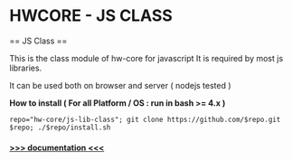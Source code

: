 HWCORE - JS CLASS
===========

== JS Class ==

This is the class module of hw-core for javascript
It is required by most js libraries.

It can be used both on browser and server ( nodejs tested )

**How to install ( For all Platform / OS : run in bash >= 4.x )**

    repo="hw-core/js-lib-class"; git clone https://github.com/$repo.git $repo; ./$repo/install.sh

#### [>>> documentation <<<](https://hw-core.github.io/js-lib-class)  ##
